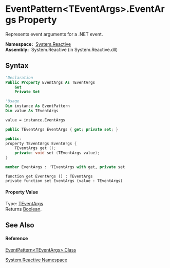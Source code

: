 # EventPattern\<TEventArgs\>.EventArgs Property

Represents event arguments for a .NET event.

**Namespace:**  [System.Reactive](System.Reactive\System.Reactive.md)  
**Assembly:**  System.Reactive (in System.Reactive.dll)

## Syntax

```vb
'Declaration
Public Property EventArgs As TEventArgs
    Get
    Private Set
```

```vb
'Usage
Dim instance As EventPattern
Dim value As TEventArgs

value = instance.EventArgs
```

```csharp
public TEventArgs EventArgs { get; private set; }
```

```c++
public:
property TEventArgs EventArgs {
    TEventArgs get ();
    private: void set (TEventArgs value);
}
```

```fsharp
member EventArgs : 'TEventArgs with get, private set
```

```jscript
function get EventArgs () : TEventArgs
private function set EventArgs (value : TEventArgs)
```

#### Property Value

Type: [TEventArgs](EventPattern\EventPattern(TEventArgs).md)  
Returns [Boolean](https://msdn.microsoft.com/en-us/library/a28wyd50).

## See Also

#### Reference

[EventPattern\<TEventArgs\> Class](EventPattern\EventPattern(TEventArgs).md)

[System.Reactive Namespace](System.Reactive\System.Reactive.md)





